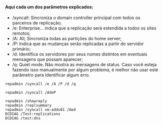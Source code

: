 #### Aqui cada um dos parâmetros explicados:
* /syncall: Sincroniza o domain controller principal com todos os parceiros de replicação;
* /e: Enterprise… indica que a replicação será estendida a todos os sites remotos;
* /A:  All; Sincroniza todas as partições do home server;
* /P: Indica que as mudanças serão replicadas a partir do servidor primário;
* /d: Identifica os servidores por seus nomes distintos em eventuais mensagens que possam aparecer;
* /q: Quiet mode. Não mostra as mensagens de status. Caso você esteja fazendo isso manualmente por algum problema, é melhor não usar este parâmetro para identificar algum erro.


```
repadmin /syncall /e /A /P /d /q
```

```
repadmin /syncall /AdeP
```

```
repadmin /showreply
repadmin /replsummary
repadmin /syncall vm-adds01 /Aed
DCDIAG /Test:replications
DCDIAG /test:dns
```

